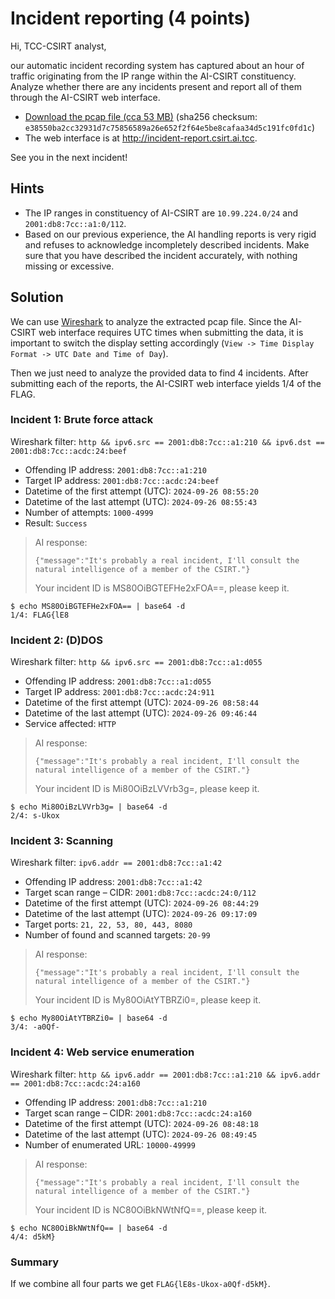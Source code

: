 # Incident reporting (4 points)

Hi, TCC-CSIRT analyst,

our automatic incident recording system has captured about an hour of traffic
originating from the IP range within the AI-CSIRT constituency. Analyze whether
there are any incidents present and report all of them through the AI-CSIRT web
interface.

* [Download the pcap file (cca 53 MB)](incident_reporting.zip)
  (sha256 checksum: `e38550ba2cc32931d7c75856589a26e652f2f64e5be8cafaa34d5c191fc0fd1c`)
* The web interface is at http://incident-report.csirt.ai.tcc.

See you in the next incident!

## Hints

* The IP ranges in constituency of AI-CSIRT are `10.99.224.0/24` and
  `2001:db8:7cc::a1:0/112`.
* Based on our previous experience, the AI handling reports is very rigid and
  refuses to acknowledge incompletely described incidents. Make sure that you
  have described the incident accurately, with nothing missing or excessive.

## Solution

We can use [Wireshark] to analyze the extracted pcap file. Since the AI-CSIRT
web interface requires UTC times when submitting the data, it is important to
switch the display setting accordingly (`View -> Time Display Format -> UTC Date and Time of Day`).

Then we just need to analyze the provided data to find 4 incidents. After
submitting each of the reports, the AI-CSIRT web interface yields 1/4 of the
FLAG.

### Incident 1: Brute force attack

Wireshark filter: `http && ipv6.src == 2001:db8:7cc::a1:210 && ipv6.dst == 2001:db8:7cc::acdc:24:beef`

* Offending IP address: `2001:db8:7cc::a1:210`
* Target IP address: `2001:db8:7cc::acdc:24:beef`
* Datetime of the first attempt (UTC): `2024-09-26 08:55:20`
* Datetime of the last attempt (UTC): `2024-09-26 08:55:43`
* Number of attempts: `1000-4999`
* Result: `Success`

> AI response:
>
> `{"message":"It's probably a real incident, I'll consult the natural intelligence of a member of the CSIRT."}`
>
> Your incident ID is MS80OiBGTEFHe2xFOA==, please keep it.

```console
$ echo MS80OiBGTEFHe2xFOA== | base64 -d
1/4: FLAG{lE8
```

### Incident 2: (D)DOS

Wireshark filter: `http && ipv6.src == 2001:db8:7cc::a1:d055`

* Offending IP address: `2001:db8:7cc::a1:d055`
* Target IP address: `2001:db8:7cc::acdc:24:911`
* Datetime of the first attempt (UTC): `2024-09-26 08:58:44`
* Datetime of the last attempt (UTC): `2024-09-26 09:46:44`
* Service affected: `HTTP`

> AI response:
>
> `{"message":"It's probably a real incident, I'll consult the natural intelligence of a member of the CSIRT."}`
>
> Your incident ID is Mi80OiBzLVVrb3g=, please keep it.

```console
$ echo Mi80OiBzLVVrb3g= | base64 -d
2/4: s-Ukox
```

### Incident 3: Scanning

Wireshark filter: `ipv6.addr == 2001:db8:7cc::a1:42`

* Offending IP address: `2001:db8:7cc::a1:42`
* Target scan range – CIDR: `2001:db8:7cc::acdc:24:0/112`
* Datetime of the first attempt (UTC): `2024-09-26 08:44:29`
* Datetime of the last attempt (UTC): `2024-09-26 09:17:09`
* Target ports: `21, 22, 53, 80, 443, 8080`
* Number of found and scanned targets: `20-99`

> AI response:
>
> `{"message":"It's probably a real incident, I'll consult the natural intelligence of a member of the CSIRT."}`
>
> Your incident ID is My80OiAtYTBRZi0=, please keep it.

```console
$ echo My80OiAtYTBRZi0= | base64 -d
3/4: -a0Qf-
```

### Incident 4: Web service enumeration

Wireshark filter: `http && ipv6.addr == 2001:db8:7cc::a1:210 && ipv6.addr == 2001:db8:7cc::acdc:24:a160`

* Offending IP address: `2001:db8:7cc::a1:210`
* Target scan range – CIDR: `2001:db8:7cc::acdc:24:a160`
* Datetime of the first attempt (UTC): `2024-09-26 08:48:18`
* Datetime of the last attempt (UTC): `2024-09-26 08:49:45`
* Number of enumerated URL: `10000-49999`

> AI response:
>
> `{"message":"It's probably a real incident, I'll consult the natural intelligence of a member of the CSIRT."}`
>
> Your incident ID is NC80OiBkNWtNfQ==, please keep it.

```console
$ echo NC80OiBkNWtNfQ== | base64 -d
4/4: d5kM}
```

### Summary

If we combine all four parts we get `FLAG{lE8s-Ukox-a0Qf-d5kM}`.

[Wireshark]: https://www.wireshark.org/
